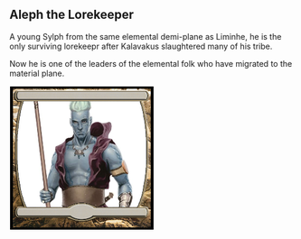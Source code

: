 ## Aleph the Lorekeeper

A young Sylph from the same elemental demi-plane as Liminhe, he is the only surviving lorekeepr after Kalavakus slaughtered many of his tribe. 

Now he is one of the leaders of the elemental folk who have migrated to the material plane.

![tokenimage]


[tokenimage]: /NPCs/NPCArt/Aleph.png

